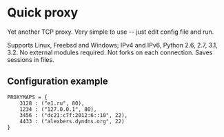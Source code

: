 # Quick proxy #

Yet another TCP proxy. Very simple to use -- just edit config file and run.

Supports Linux, Freebsd and Windows; IPv4 and IPv6, Python 2.6, 2.7, 3.1, 3.2.
No external modules required. Not forks on each connection. Saves sessions in
files.

## Configuration example ##
    
    PROXYMAPS = {
        3128 : ("e1.ru", 80),
        1234 : ("127.0.0.1", 80),
        3456 : ("dc21:c7f:2012:6::10", 22),
        4433 : ("alexbers.dyndns.org", 22)
    }